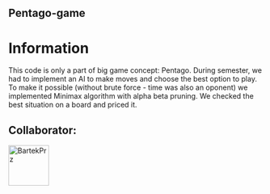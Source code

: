 ## Pentago-game

# Information
This code is only a part of big game concept: Pentago. During semester, we had to implement an AI to make moves and choose the best option to play. To make it possible (without brute force - time was also an oponent) we implemented Minimax algorithm with alpha beta pruning. We checked the best situation on a board and priced it.


## Collaborator:

<a href="https://github.com/BartekPrz"><img src="https://avatars3.githubusercontent.com/u/38264818?s=400&v=4" title="BartekPrz" width="80" height="80"></a>

